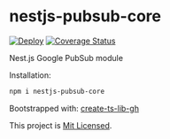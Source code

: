 # nestjs-pubsub-core

[![Deploy](https://github.com/glebbash/nestjs-pubsub-core/workflows/build/badge.svg)](https://github.com/glebbash/nestjs-pubsub-core/actions)
[![Coverage Status](https://coveralls.io/repos/github/glebbash/nestjs-pubsub-core/badge.svg?branch=master)](https://coveralls.io/github/glebbash/nestjs-pubsub-core?branch=master)

Nest.js Google PubSub module

<!-- TODO: add extended examples -->

Installation:

```sh
npm i nestjs-pubsub-core
```

<!-- TODO: add usage examples -->

Bootstrapped with: [create-ts-lib-gh](https://github.com/glebbash/create-ts-lib-gh)

This project is [Mit Licensed](LICENSE).
